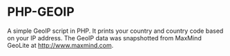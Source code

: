 PHP-GEOIP
=========

A simple GeoIP script in PHP. It prints your country and country code based on your IP address. The GeoIP data was snapshotted from MaxMind GeoLite at http://www.maxmind.com.

